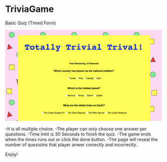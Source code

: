 # TriviaGame

Basic Quiz (Timed Form)

![screenshot](screenshot.png)

-It is all multiple choice.
-The player can only choose one answer per quesitons.
-Time limit is 30 Seconds to finish the quiz.
-The game ends when the times runs out or click the done button.
-The page will reveal the number of quesiotns that player anwer correctly and incorrectly.

Enjoy!

